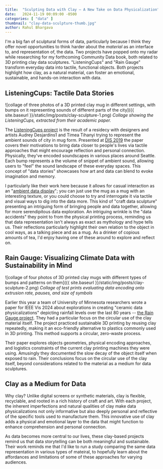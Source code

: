 ```yaml
---
title:  "Sculpting Data with Clay – A New Take on Data Physicalization"
date:   2024-11-19 00:09:00 -0500
categories: [ "data" ]
thumbnail: "clay-data-sculpture-thumb.jpg"
author: Rahul Bhargava
---
```


I'm a big fan of sculptural forms of data, particularly because I think they offer novel opportunities to think harder about the _material_ as an interface to, and representation of, the data. Two projects have popped onto my radar while researching for my forthcoming Community Data book, both related to 3D printing clay data sculptures. "ListeningCups" and "Rain Gauge" transform everyday data into tactile, functional objects. Both projects highlight how clay, as a natural material, can foster an emotional, sustainable, and hands-on interaction with data.

## ListeningCups: Tactile Data Stories

![collage of three photos of a 3D printed clay mug in different settings, with bumps on it representing sounds of different parts of the city]({{ site.baseurl }}/static/img/posts/clay-sculpture-1.png)
*Collage showing the ListeningCups, extracted from their academic paper.*

The [ListeningCups project](http://audreydesjardins.com/pdf/Desjardins-ListeningCups-DIS2019.pdf) is the result of a residecy with designers and artists Audrey Desjardins1 and Timea Tihanyi trying to represent the ambient sounds of city in mug form. Presented at [DIS 2019](https://dis2019.com) the paper covers their motivations to bring data closer to people's lives via tactile approaches that might encourage reflection and personal connection. Physically, they've encoded soundscapes in various places around Seattle. Each bump represents a the volume of snippet of ambient sound, allowing users to "feel" the sound landscape of these everyday spaces. This concept of "data stories" showcases how art and data can blend to evoke imagination and memory.

I particularly like their work here because it allows for casual interaction as an "[ambient data display](https://link.springer.com/chapter/10.1007/3-540-69706-3_4)"; you can just use the mug as a mug with an interesting texture, or you could choose to try and interrogate it via tactile and visual ways to dig into the data more. This kind of "craft data sculpture" presenting an intriguing form of bringing people and data together, allowing for more serendipitous data exploration. An intriguing wrinkle is the "data accidents" they point to from the physical printing process, reminding us that data representation isn't always as exact as mythology and hype tells us. Their reflections particularly highlight their own relation to the object in cool ways, as a talking piece and as a mug. As a drinker of copious amounts of tea, I'd enjoy having one of these around to explore and reflect on.

## Rain Gauge: Visualizing Climate Data with Sustainability in Mind

![collage of four photos of 3D printed clay mugs with different types of bumps and patterns on them]({{ site.baseurl }}/static/img/posts/clay-sculpture-2.png)
*Collage of test prints evaluating data encoding onto extrusion rate, pauses, and size of symbols*

Earlier this year a team of University of Minnesota researchers wrote a paper for IEEE Vis 2024 about explorations in creating "ceramic data physicalizations" depicting rainfall levels over the last 80 years -- [the Rain Gauge project](https://osf.io/preprints/osf/3nyrq). They had a particular focus on the circular use of the clay material itself. The project practiced sustainable 3D printing by reusing clay repeatedly, making it an eco-friendly alternative to plastics commonly used in 3D printing. This method supports a circular, zero-waste process.

Their paper explores objects geometries, physical encoding approaches, and logistics constraints of the current clay printing machines they were using. Amusingly they documented the slow decay of the object itself when exposed to rain. Their conclusions focus on the circular use of the clay itself, beyond considerations related to the material as a medium for data sculptures.

## Clay as a Medium for Data

Why clay? Unlike digital screens or synthetic materials, clay is flexible, recyclable, and rooted in a rich history of craft and art.  With each project, the inherent imperfections and natural qualities of clay make data physicalizations not only informative but also deeply personal and reflective of the specific tools used to manufacture them. This innovative use of clay adds a physical and emotional layer to the data that might function to enhance comprehension and personal connection.

As data becomes more central to our lives, these clay-based projects remind us that data storytelling can be both meaningful and sustainable. Their work reminds me that I'd like to run a study comparing the same data representation in various types of mateiral, to hopefully learn about the affordances and limitations of some of these approaches for varying audiences.
